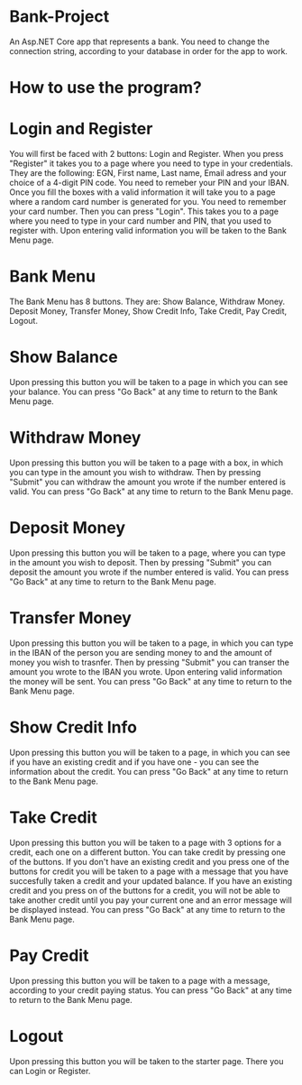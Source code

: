 # Bank-Project
An Asp.NET Core app that represents a bank. You need to change the connection string, according to your database in order for the app to work.

# How to use the program?

# Login and Register
You will first be faced with 2 buttons: Login and Register. When you press "Register" it takes you to a page where you need to type in your credentials.
They are the following: EGN, First name, Last name, Email adress and your choice of a 4-digit PIN code. You need to remeber your PIN and your IBAN.
Once you fill the boxes with a valid information it will take you to a page where a random card number is generated for you. You need to remember your card number.
Then you can press "Login". This takes you to a page where you need to type in your card number and PIN, that you used to register with. Upon entering valid information you will be taken to the Bank Menu page.

# Bank Menu
The Bank Menu has 8 buttons. They are: Show Balance, Withdraw Money. Deposit Money, Transfer Money, Show Credit Info, Take Credit, Pay Credit, Logout.

# Show Balance
Upon pressing this button you will be taken to a page in which you can see your balance. You can press "Go Back" at any time to return to the Bank Menu page.

# Withdraw Money
Upon pressing this button you will be taken to a page with a box, in which you can type in the amount you wish to withdraw. Then by pressing "Submit" you can withdraw the amount you wrote if the number entered is valid. You can press "Go Back" at any time to return to the Bank Menu page.

# Deposit Money
Upon pressing this button you will be taken to a page, where you can type in the amount you wish to deposit. Then by pressing "Submit" you can deposit the amount you wrote if the number entered is valid. You can press "Go Back" at any time to return to the Bank Menu page.

# Transfer Money
Upon pressing this button you will be taken to a page, in which you can type in the IBAN of the person you are sending money to and the amount of money you wish to trasnfer. Then by pressing "Submit" you can transer the amount you wrote to the IBAN you wrote. Upon entering valid information the money will be sent. You can press "Go Back" at any time to return to the Bank Menu page.

# Show Credit Info
Upon pressing this button you will be taken to a page, in which you can see if you have an existing credit and if you have one - you can see the information about the credit. You can press "Go Back" at any time to return to the Bank Menu page.

# Take Credit
Upon pressing this button you will be taken to a page with 3 options for a credit, each one on a different button. You can take credit by pressing one of the buttons.
If you don't have an existing credit and you press one of the buttons for credit you will be taken to a page with a message that you have succesfully taken a credit and your updated balance. If you have an existing credit and you press on of the buttons for a credit, you will not be able to take another credit until you pay your current one and an error message will be displayed instead. You can press "Go Back" at any time to return to the Bank Menu page.

# Pay Credit
Upon pressing this button you will be taken to a page with a message, according to your credit paying status. You can press "Go Back" at any time to return to the Bank Menu page.

# Logout
Upon pressing this button you will be taken to the starter page. There you can Login or Register.
